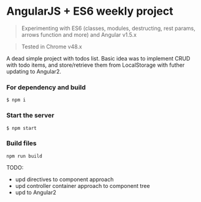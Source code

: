 # AngularJS + ES6 weekly project

> Experimenting with ES6 (classes, modules, destructing, rest params, arrows function and more) and Angular v1.5.x

> Tested in Chrome v48.x

A dead simple project with todos list. Basic idea was to implement CRUD with todo items, and store/retrieve them from LocalStorage with futher updating to Angular2.


### For dependency and build
```
$ npm i
```
### Start the server
```
$ npm start
```
### Build files
```
npm run build
```

TODO:
* upd directives to component approach
* upd controller container approach to component tree
* upd to Angular2


